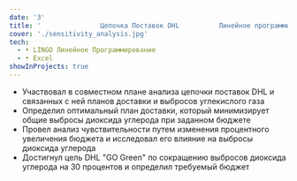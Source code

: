 ```yaml
---
date: '3'
title: '               Цепочка Поставок DHL          Линейное программирование'
cover: './sensitivity_analysis.jpg'
tech:
  - • LINGO Линейное Программирование
  - • Excel
showInProjects: true
---
```

<p align="left">
<ul> 
<li> Участвовал в совместном плане анализа цепочки поставок DHL и связанных с ней планов доставки и выбросов углекислого газа </li>
<li> Определил оптимальный план доставки, который минимизирует общие выбросы диоксида углерода при заданном бюджете </li>
<li> Провел анализ чувствительности путем изменения процентного увеличения бюджета и исследовал его влияние на выбросы диоксида углерода </li>
<li> Достигнул цель DHL "GO Green" по сокращению выбросов диоксида углерода на 30 процентов и определил требуемый бюджет </li>
</ul>
</p>  
